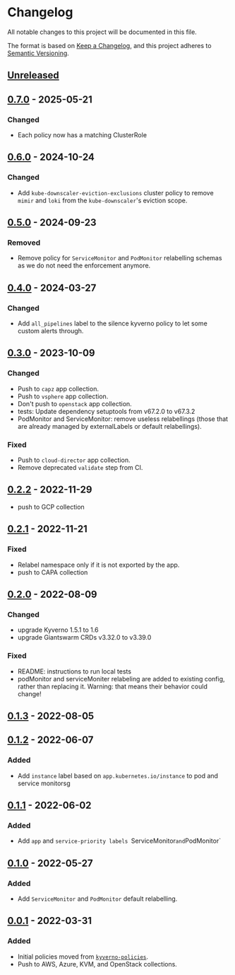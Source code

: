 # Changelog

All notable changes to this project will be documented in this file.

The format is based on [Keep a Changelog](https://keepachangelog.com/en/1.0.0/),
and this project adheres to [Semantic Versioning](https://semver.org/spec/v2.0.0.html).

## [Unreleased]

## [0.7.0] - 2025-05-21

### Changed

- Each policy now has a matching ClusterRole

## [0.6.0] - 2024-10-24

### Changed

- Add `kube-downscaler-eviction-exclusions` cluster policy to remove `mimir` and `loki` from the `kube-downscaler`'s eviction scope.

## [0.5.0] - 2024-09-23

### Removed

- Remove policy for `ServiceMonitor` and `PodMonitor` relabelling schemas as we do not need the enforcement anymore.

## [0.4.0] - 2024-03-27

### Changed

- Add `all_pipelines` label to the silence kyverno policy to let some custom alerts through.

## [0.3.0] - 2023-10-09

### Changed

- Push to `capz` app collection.
- Push to `vsphere` app collection.
- Don't push to `openstack` app collection.
- tests: Update dependency setuptools from v67.2.0 to v67.3.2
- PodMonitor and ServiceMonitor: remove useless relabellings (those that are already managed by externalLabels or default relabellings).

### Fixed

- Push to `cloud-director` app collection.
- Remove deprecated `validate` step from CI.

## [0.2.2] - 2022-11-29

- push to GCP collection

## [0.2.1] - 2022-11-21

### Fixed

- Relabel namespace only if it is not exported by the app.
- push to CAPA collection

## [0.2.0] - 2022-08-09

### Changed

- upgrade Kyverno 1.5.1 to 1.6
- upgrade Giantswarm CRDs v3.32.0 to v3.39.0

### Fixed

- README: instructions to run local tests
- podMonitor and serviceMoniter relabeling are added to existing config, rather than replacing it. Warning: that means their behavior could change!

## [0.1.3] - 2022-08-05

## [0.1.2] - 2022-06-07

### Added

- Add `instance` label based on `app.kubernetes.io/instance` to pod and service monitorsg

## [0.1.1] - 2022-06-02

### Added

- Add `app` and `service-priority labels `ServiceMonitor` and `PodMonitor`

## [0.1.0] - 2022-05-27

### Added

- Add `ServiceMonitor` and `PodMonitor` default relabelling.

## [0.0.1] - 2022-03-31

### Added

- Initial policies moved from [`kyverno-policies`](https://github.com/giantswarm/kyverno-policies).
- Push to AWS, Azure, KVM, and OpenStack collections.

[Unreleased]: https://github.com/giantswarm/kyverno-policies-observability/compare/v0.7.0...HEAD
[0.7.0]: https://github.com/giantswarm/kyverno-policies-observability/compare/v0.6.0...v0.7.0
[0.6.0]: https://github.com/giantswarm/kyverno-policies-observability/compare/v0.5.0...v0.6.0
[0.5.0]: https://github.com/giantswarm/kyverno-policies-observability/compare/v0.4.0...v0.5.0
[0.4.0]: https://github.com/giantswarm/kyverno-policies-observability/compare/v0.3.0...v0.4.0
[0.3.0]: https://github.com/giantswarm/kyverno-policies-observability/compare/v0.2.2...v0.3.0
[0.2.2]: https://github.com/giantswarm/kyverno-policies-observability/compare/v0.2.1...v0.2.2
[0.2.1]: https://github.com/giantswarm/kyverno-policies-observability/compare/v0.2.0...v0.2.1
[0.2.0]: https://github.com/giantswarm/kyverno-policies-observability/compare/v0.1.3...v0.2.0
[0.1.3]: https://github.com/giantswarm/kyverno-policies-observability/compare/v0.1.2...v0.1.3
[0.1.2]: https://github.com/giantswarm/kyverno-policies-observability/compare/v0.1.1...v0.1.2
[0.1.1]: https://github.com/giantswarm/kyverno-policies-observability/compare/v0.1.0...v0.1.1
[0.1.0]: https://github.com/giantswarm/kyverno-policies-observability/compare/v0.0.1...v0.1.0
[0.0.1]: https://github.com/giantswarm/kyverno-policies-observability/releases/tag/v0.0.1
